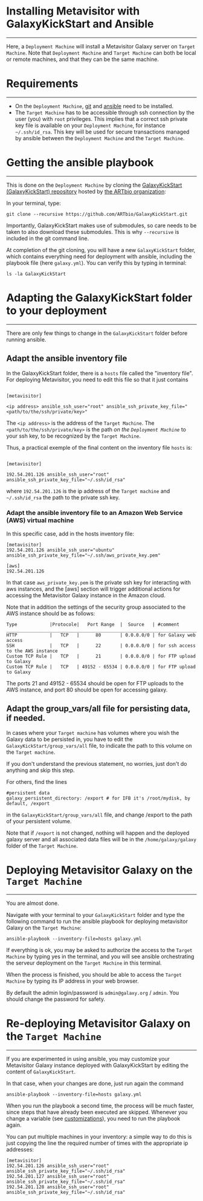 # Installing Metavisitor with GalaxyKickStart and Ansible
----
Here, a `Deployment Machine` will install a Metavisitor Galaxy server on `Target Machine`. Note that `Deployment Machine` and `Target Machine` can both be local or remote machines, and that they can be the same machine.

# Requirements
----

- On the `Deployment Machine`, [git](https://git-scm.com/downloads) and [ansible](https://docs.ansible.com/ansible/intro_installation.html) need to be installed.
- The `Target Machine` has to be accessible through ssh connection by the user (you) with `root` privileges. This implies that a correct ssh private key file is available on your `Deployment Machine`, for instance `~/.ssh/id_rsa`. This key will be used for secure transactions managed by ansible between the `Deployment Machine` and the `Target Machine`.

# Getting the ansible playbook
----
This is done on the `Deployment Machine` by cloning the [GalaxyKickStart (GalaxyKickStart) repository](https://github.com/ARTbio/GalaxyKickStart.git) hosted by [the ARTbio organization](https://github.com/ARTbio):

In your terminal, type:
```
git clone --recursive https://github.com/ARTbio/GalaxyKickStart.git
```
[//]: # (TODO: Once we do releases, we include the submodules and hence users can just download the playbook without git)

Importantly, GalaxyKickStart makes use of submodules, so care
needs to be taken to also download these submodules. This is why `--recursive` is included in the git command line.

At completion of the git cloning, you will have a new `GalaxyKickStart` folder, which contains everything need for deployment with ansible, including the playbook file (here `galaxy.yml`). You can verify this by typing in terminal:

`ls -la GalaxyKickStart`

# Adapting the GalaxyKickStart folder to your deployment
----

There are only few things to change in the `GalaxyKickStart` folder before running ansible.

## Adapt the ansible inventory file

In the GalaxyKickStart folder, there is a `hosts` file called the "inventory file".
For deploying Metavisitor, you need to edit this file so that it just contains

```

[metavisitor]

<ip address> ansible_ssh_user="root" ansible_ssh_private_key_file="<path/to/the/ssh/private/key>"

```

The `<ip address>` is the address of the `Target Machine`. The `<path/to/the/ssh/private/key>` is the path *on the `Deployment Machine`* to your ssh key, to be recognized by the `Target Machine`.

Thus, a practical exemple of the final content on the inventory file `hosts` is:

```

[metavisitor]

192.54.201.126 ansible_ssh_user="root" ansible_ssh_private_key_file="~/.ssh/id_rsa"

```

where `192.54.201.126` is the ip address of the `Target machine` and `~/.ssh/id_rsa` the path to the private ssh key.

### Adapt the ansible inventory file to an Amazon Web Service (AWS) virtual machine
In this specific case, add in the hosts inventory file:

```
[metavisitor]
192.54.201.126 ansible_ssh_user="ubuntu" ansible_ssh_private_key_file="~/.ssh/aws_private_key.pem"

[aws]
192.54.201.126
```
In that case `aws_private_key.pem` is the private ssh key for interacting with aws instances, and the [aws] section will trigger additional actions for accessing the Metavisitor Galaxy instance in the Amazon cloud.

Note that in addition the settings of the security group associated to the AWS instance should be as follows:

```
Type            |Protocole|   Port Range  |  Source   | #comment
__________________________________________________________________________________________
HTTP            |   TCP   |      80       | 0.0.0.0/0 | for Galaxy web access
SSH             |   TCP   |      22       | 0.0.0.0/0 | for ssh access to the AWS instance
Custom TCP Rule |   TCP   |      21       | 0.0.0.0/0 | for FTP upload to Galaxy
Custom TCP Rule |   TCP   | 49152 - 65534 | 0.0.0.0/0 | for FTP upload to Galaxy
```

The ports 21 and  49152 - 65534 should be open for FTP uploads to the AWS instance, and port 80 should be open for accessing galaxy.

## Adapt the group_vars/all file for persisting data, if needed.

In cases where your `Target machine` has volumes where you wish the Galaxy data to be persisted in, you have to edit the `GalaxyKickStart/group_vars/all` file, to indicate the path to this volume on the `Target machine`.

If you don't understand the previous statement, no worries, just don't do anything and skip this step.

For others, find the lines

```
#persistent data
galaxy_persistent_directory: /export # for IFB it's /root/mydisk, by default, /export
```

in the `GalaxyKickStart/group_vars/all` file, and change /export to the path of your persistent volume.

Note that if `/export` is not changed, nothing will happen and the deployed galaxy server and all associated data files will be in the `/home/galaxy/galaxy` folder of the `Target Machine`.

# Deploying Metavisitor Galaxy on the `Target Machine`
----

You are almost done.

Navigate with your terminal to your `GalaxyKickStart` folder and type the following command to run the ansible playbook for deploying metavisitor Galaxy on the `Target Machine`:

```
ansible-playbook --inventory-file=hosts galaxy.yml
```


If everything is ok, you may be asked to authorize the access to the `Target Machine` by typing yes in the terminal, and you will see ansible orchestrating the serveur deployment on the `Target Machine` in this terminal.

When the process is finished, you should be able to access the `Target Machine` by typing its IP address in your web browser.

By default the admin login/password is `admin@galaxy.org` / `admin`. You should change the password for safety.

# Re-deploying Metavisitor Galaxy on the `Target Machine`
----
If you are experimented in using ansible, you may customize your Metavisitor Galaxy instance deployed with GalaxyKickStart by editing the content of `GalaxyKickStart`.

In that case, when your changes are done, just run again the command

```
ansible-playbook --inventory-file=hosts galaxy.yml
```
When you run the playbook a second time, the process will be much faster, since steps that have already been executed are skipped.
Whenever you change a variable (see [customizations](https://artbio.github.io/GalaxyKickStart/customizations/)), you need to run the playbook again.


You can put multiple machines in your inventory: a simple way to do this is just copying the line the required number of times with the appropriate ip addresses:

```
[metavisitor]
192.54.201.126 ansible_ssh_user="root" ansible_ssh_private_key_file="~/.ssh/id_rsa"
192.54.201.127 ansible_ssh_user="root" ansible_ssh_private_key_file="~/.ssh/id_rsa"
192.54.201.128 ansible_ssh_user="root" ansible_ssh_private_key_file="~/.ssh/id_rsa"

```


